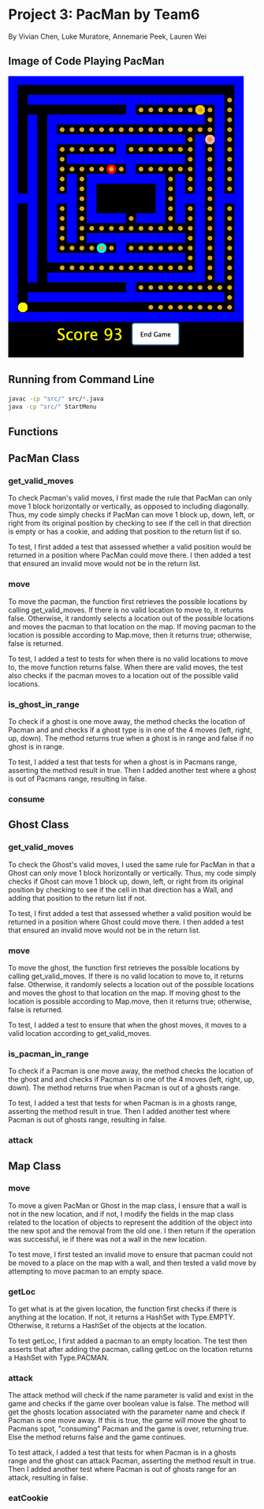 # Project 3: PacMan by Team6
By Vivian Chen, Luke Muratore, Annemarie Peek, Lauren Wei

## Image of Code Playing PacMan
![Pacman game running](Projects/P3/src/assets/Screen%20Shot%202022-10-05%20at%206.58.11%20PM.png)

## Running from Command Line
  ```bash
  javac -cp "src/" src/*.java
  java -cp "src/" StartMenu
  ```
## Functions

## PacMan Class

### get_valid_moves

To check Pacman's valid moves, I first made the rule that PacMan can only move 1 block horizontally or vertically, as opposed to including diagonally. Thus, my code simply checks if PacMan can move 1 block up, down, left, or right from its original position by checking to see if the cell in that direction is empty or has a cookie, and adding that position to the return list if so.

To test, I first added a test that assessed whether a valid position would be returned in a position where PacMan could move there. I then added a test that ensured an invalid move would not be in the return list.

### move

To move the pacman, the function first retrieves the possible locations by calling get_valid_moves. If there is no valid location to move to, it returns false. Otherwise, it randomly selects a location out of the possible locations and moves the pacman to that location on the map. If moving pacman to the location is possible according to Map.move, then it returns true; otherwise, false is returned.

To test, I added a test to tests for when there is no valid locations to move to, the move function returns false. When there are valid moves, the test also checks if the pacman moves to a location out of the possible valid locations.

### is_ghost_in_range

To check if a ghost is one move away, the method checks the location of Pacman and and checks if a ghost type is in one of the 4 moves (left, right, up, down). The method returns true when a ghost is in range and false if no ghost is in range.

To test, I added a test that tests for when a ghost is in Pacmans range, asserting the method result in true. Then I added another test where a ghost is out of Pacmans range, resulting in false. 

### consume

## Ghost Class

### get_valid_moves

To check the Ghost's valid moves, I used the same rule for PacMan in that a Ghost can only move 1 block horizontally or vertically. Thus, my code simply checks if Ghost can move 1 block up, down, left, or right from its original position by checking to see if the cell in that direction has a Wall, and adding that position to the return list if not.

To test, I first added a test that assessed whether a valid position would be returned in a position where Ghost could move there. I then added a test that ensured an invalid move would not be in the return list.

### move

To move the ghost, the function first retrieves the possible locations by calling get_valid_moves. If there is no valid location to move to, it returns false. Otherwise, it randomly selects a location out of the possible locations and moves the ghost to that location on the map. If moving ghost to the location is possible according to Map.move, then it returns true; otherwise, false is returned.

To test, I added a test to ensure that when the ghost moves, it moves to a valid location according to get_valid_moves.

### is_pacman_in_range

To check if a Pacman is one move away, the method checks the location of the ghost and and checks if Pacman is in one of the 4 moves (left, right, up, down). The method returns true when Pacman is out of a ghosts range.

To test, I added a test that tests for when Pacman is in a ghosts range, asserting the method result in true. Then I added another test where Pacman is out of ghosts range, resulting in false.

### attack

## Map Class

### move

To move a given PacMan or Ghost in the map class, I ensure that a wall is not in the new location, and if not, I modify the fields in the map class related to the location of objects to represent the addition of the object into the new spot and the removal from the old one. I then return if the operation was successful, ie if there was not a wall in the new location.

To test move, I first tested an invalid move to ensure that pacman could not be moved to a place on the map with a wall, and then tested a valid move by attempting to move pacman to an empty space. 

### getLoc

To get what is at the given location, the function first checks if there is anything at the location. If not, it returns a HashSet with Type.EMPTY. Otherwise, it returns a HashSet of the objects at the location.

To test getLoc, I first added a pacman to an empty location. The test then asserts that after adding the pacman, calling getLoc on the location returns a HashSet with Type.PACMAN.

### attack

The attack method will check if the name parameter is valid and exist in the game and checks if the game over boolean value is false. The method will get the ghosts location associated with the parameter name and check if Pacman is one move away. If this is true, the game will move the ghost to Pacmans spot, "consuming" Pacman and the game is over, returning true. Else the method returns false and the game continues. 

To test attack, I added a test that tests for when Pacman is in a ghosts range and the ghost can attack Pacman, asserting the method result in true. Then I added another test where Pacman is out of ghosts range for an attack, resulting in false.

### eatCookie

